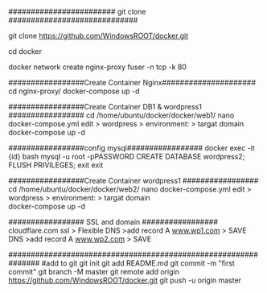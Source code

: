 ######################## git clone #############################

git clone https://github.com/WindowsROOT/docker.git

cd docker

docker network create nginx-proxy 
fuser -n tcp -k 80

#################Create Container Nginx#####################
cd nginx-proxy/
docker-compose up -d

#################Create Container DB1 & wordpress1 #################
cd /home/ubuntu/docker/docker/web1/
nano docker-compose.yml
edit > wordpress > environment: > targat domain  
docker-compose up -d

#################config mysql#################
docker exec -it {id} bash
mysql -u root -pPASSWORD
CREATE DATABASE wordpress2;
FLUSH PRIVILEGES;
exit
exit

#################Create Container wordpress1 #################
cd /home/ubuntu/docker/docker/web2/
nano docker-compose.yml
edit > wordpress > environment: > targat domain  
docker-compose up -d

################# SSL and domain #################
cloudflare.com 
ssl > Flexible 
DNS >add record A www.wp1.com > SAVE
DNS >add record A www.wp2.com > SAVE






###############################################################
#add to git 
git init
git add README.md
git commit -m "first commit"
git branch -M master
git remote add origin https://github.com/WindowsROOT/docker.git
git push -u origin master


